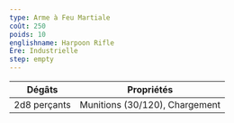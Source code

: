```yaml
---
type: Arme à Feu Martiale
coût: 250
poids: 10
englishname: Harpoon Rifle
Ère: Industrielle
step: empty
---
```


| Dégâts       | Propriétés                     |
| ------------ | ------------------------------ |
| 2d8 perçants | Munitions (30/120), Chargement |
